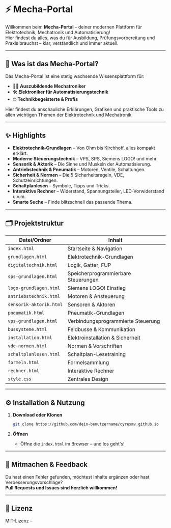 # ⚡️ Mecha-Portal

Willkommen beim **Mecha-Portal** – deiner modernen Plattform für Elektrotechnik, Mechatronik und Automatisierung!  
Hier findest du alles, was du für Ausbildung, Prüfungsvorbereitung und Praxis brauchst – klar, verständlich und immer aktuell.

---

## 🚀 Was ist das Mecha-Portal?

Das Mecha-Portal ist eine stetig wachsende Wissensplattform für:

- 👨‍🔧 **Auszubildende Mechatroniker**
- 🛠️ **Elektroniker für Automatisierungstechnik**
- 🤓 **Technikbegeisterte & Profis**

Hier findest du anschauliche Erklärungen, Grafiken und praktische Tools zu allen wichtigen Themen der Elektrotechnik und Mechatronik.

---

## ✨ Highlights

- **Elektrotechnik-Grundlagen** – Von Ohm bis Kirchhoff, alles kompakt erklärt.
- **Moderne Steuerungstechnik** – VPS, SPS, Siemens LOGO! und mehr.
- **Sensorik & Aktorik** – Die Sinne und Muskeln der Automatisierung.
- **Antriebstechnik & Pneumatik** – Motoren, Ventile, Schaltungen.
- **Sicherheit & Normen** – Die 5 Sicherheitsregeln, VDE, Schutzeinrichtungen.
- **Schaltplanlesen** – Symbole, Tipps und Tricks.
- **Interaktive Rechner** – Widerstand, Spannungsteiler, LED-Vorwiderstand u.v.m.
- **Smarte Suche** – Finde blitzschnell das passende Thema.

---

## 🗂️ Projektstruktur

| Datei/Ordner                | Inhalt                                 |
|-----------------------------|----------------------------------------|
| `index.html`                | Startseite & Navigation                |
| `grundlagen.html`           | Elektrotechnik-Grundlagen              |
| `digitaltechnik.html`       | Logik, Gatter, FUP                     |
| `sps-grundlagen.html`       | Speicherprogrammierbare Steuerungen    |
| `logo-grundlagen.html`      | Siemens LOGO! Einstieg                 |
| `antriebstechnik.html`      | Motoren & Ansteuerung                  |
| `sensorik-aktorik.html`     | Sensoren & Aktoren                     |
| `pneumatik.html`            | Pneumatik-Grundlagen                   |
| `vps-grundlagen.html`       | Verbindungsprogrammierte Steuerung     |
| `bussysteme.html`           | Feldbusse & Kommunikation              |
| `installation.html`         | Elektroinstallation & Sicherheit       |
| `vde-normen.html`           | Normen & Vorschriften                  |
| `schaltplanlesen.html`      | Schaltplan-Lesetraining                |
| `formeln.html`              | Formelsammlung                         |
| `rechner.html`              | Interaktive Rechner                    |
| `style.css`                 | Zentrales Design                       |

---

## ⚙️ Installation & Nutzung

1. **Download oder Klonen**
   ```sh
   git clone https://github.com/dein-benutzername/cyrexmv.github.io
   ```

2. **Öffnen**
   - Öffne die `index.html` im Browser – und los geht's!

---

## 🤝 Mitmachen & Feedback

Du hast einen Fehler gefunden, möchtest Inhalte ergänzen oder hast Verbesserungsvorschläge?  
**Pull Requests und Issues sind herzlich willkommen!**

---

## 📜 Lizenz

MIT-Lizenz –
